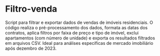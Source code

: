 # Filtro-venda

Script para filtrar e exportar dados de vendas de imóveis residenciais. O código realiza o pré-processamento dos dados, formata as datas dos contratos, aplica filtros por faixa de preço e tipo de imóvel, exclui apartamentos (com número de unidade) e exporta os resultados filtrados em arquivos CSV. Ideal para análises específicas de mercado imobiliário após dezembro de 2023.
